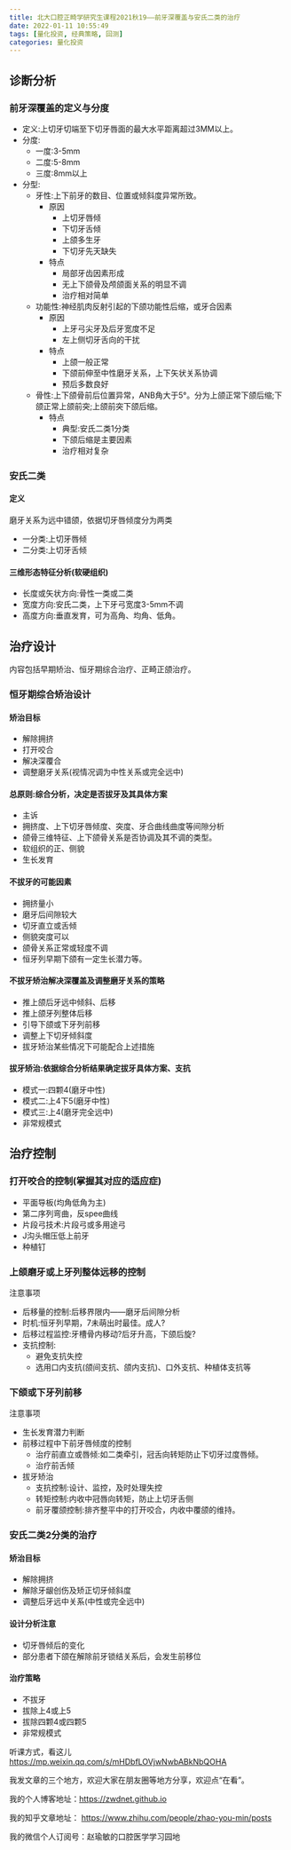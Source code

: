 ```yaml
---
title: 北大口腔正畸学研究生课程2021秋19——前牙深覆盖与安氏二类的治疗
date: 2022-01-11 10:55:49
tags: [量化投资, 经典策略, 回测]
categories: 量化投资
---
```

## 诊断分析
### 前牙深覆盖的定义与分度
- 定义:上切牙切端至下切牙唇面的最大水平距离超过3MM以上。
- 分度:
    + 一度:3-5mm
    + 二度:5-8mm
    + 三度:8mm以上
- 分型:
    + 牙性:上下前牙的数目、位置或倾斜度异常所致。
        * 原因
            - 上切牙唇倾
            - 下切牙舌倾
            - 上颌多生牙
            - 下切牙先天缺失
        * 特点
            - 局部牙齿因素形成
            - 无上下颌骨及颅颌面关系的明显不调
            - 治疗相对简单
    + 功能性:神经肌肉反射引起的下颌功能性后缩，或牙合因素
        * 原因
            - 上牙弓尖牙及后牙宽度不足
            - 左上侧切牙舌向的干扰
        * 特点
            - 上颌一般正常
            - 下颌前伸至中性磨牙关系，上下矢状关系协调
            - 预后多数良好
    + 骨性:上下颌骨前后位置异常，ANB角大于5°。分为上颌正常下颌后缩;下颌正常上颌前突;上颌前突下颌后缩。
        * 特点
            - 典型:安氏二类1分类
            - 下颌后缩是主要因素
            - 治疗相对复杂

### 安氏二类
#### 定义
磨牙关系为远中错颌，依据切牙唇倾度分为两类
- 一分类:上切牙唇倾
- 二分类:上切牙舌倾

#### 三维形态特征分析(软硬组织)
- 长度或矢状方向:骨性一类或二类
- 宽度方向:安氏二类，上下牙弓宽度3-5mm不调
- 高度方向:垂直发育，可为高角、均角、低角。

## 治疗设计
内容包括早期矫治、恒牙期综合治疗、正畸正颌治疗。
### 恒牙期综合矫治设计
#### 矫治目标
- 解除拥挤
- 打开咬合
- 解决深覆合
- 调整磨牙关系(视情况调为中性关系或完全远中)

#### 总原则:综合分析，决定是否拔牙及其具体方案
- 主诉
- 拥挤度、上下切牙唇倾度、突度、牙合曲线曲度等间隙分析
- 颌骨三维特征、上下颌骨关系是否协调及其不调的类型。
- 软组织的正、侧貌
- 生长发育

#### 不拔牙的可能因素
- 拥挤量小
- 磨牙后间隙较大
- 切牙直立或舌倾
- 侧貌突度可以
- 颌骨关系正常或轻度不调
- 恒牙列早期下颌有一定生长潜力等。

#### 不拔牙矫治解决深覆盖及调整磨牙关系的策略
- 推上颌后牙远中倾斜、后移
- 推上颌牙列整体后移
- 引导下颌或下牙列前移
- 调整上下切牙倾斜度
- 拔牙矫治某些情况下可能配合上述措施

#### 拔牙矫治:依据综合分析结果确定拔牙具体方案、支抗
- 模式一:四颗4(磨牙中性)
- 模式二:上4下5(磨牙中性)
- 模式三:上4(磨牙完全远中)
- 非常规模式

## 治疗控制
### 打开咬合的控制(掌握其对应的适应症)
- 平面导板(均角低角为主)
- 第二序列弯曲，反spee曲线
- 片段弓技术:片段弓或多用途弓
- J沟头帽压低上前牙
- 种植钉

### 上颌磨牙或上牙列整体远移的控制
注意事项
- 后移量的控制:后移界限内——磨牙后间隙分析
- 时机:恒牙列早期，7未萌出时最佳。成人?
- 后移过程监控:牙槽骨内移动?后牙升高，下颌后旋?
- 支抗控制:
    + 避免支抗失控
    + 选用口内支抗(颌间支抗、颌内支抗)、口外支抗、种植体支抗等

### 下颌或下牙列前移
注意事项
- 生长发育潜力判断
- 前移过程中下前牙唇倾度的控制
    + 治疗前直立或唇倾:如二类牵引，冠舌向转矩防止下切牙过度唇倾。
    + 治疗前舌倾
- 拔牙矫治
    + 支抗控制:设计、监控，及时处理失控
    + 转矩控制:内收中冠唇向转矩，防止上切牙舌侧
    + 前牙覆颌控制:排齐整平中的打开咬合，内收中覆颌的维持。

### 安氏二类2分类的治疗
#### 矫治目标
- 解除拥挤
- 解除牙龈创伤及矫正切牙倾斜度
- 调整后牙远中关系(中性或完全远中)

#### 设计分析注意
- 切牙唇倾后的变化
- 部分患者下颌在解除前牙锁结关系后，会发生前移位

#### 治疗策略
- 不拔牙
- 拔除上4或上5
- 拔除四颗4或四颗5
- 非常规模式




听课方式，看这儿
https://mp.weixin.qq.com/s/mHDbfLOVjwNwbABkNbQOHA

我发文章的三个地方，欢迎大家在朋友圈等地方分享，欢迎点“在看”。

我的个人博客地址：https://zwdnet.github.io

我的知乎文章地址： https://www.zhihu.com/people/zhao-you-min/posts

我的微信个人订阅号：赵瑜敏的口腔医学学习园地

